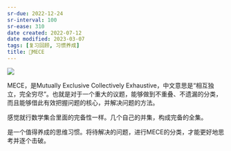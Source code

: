 ```yaml
---
sr-due: 2022-12-24
sr-interval: 100
sr-ease: 310
date created: 2022-07-12
date modified: 2023-03-07
tags: [复习回顾, 习惯养成]
title: 🔡MECE
---
```


![](https://img2.oldwinter.top/202207121622591.png)

MECE，是Mutually Exclusive Collectively Exhaustive，中文意思是“相互独立，完全穷尽”。也就是对于一个重大的议题，能够做到不重叠、不遗漏的分类，而且能够借此有效把握问题的核心，并解决问题的方法。

感觉就行数学集合里面的完备性一样。几个自己的并集，构成完备的全集。

是一个值得养成的思维习惯。将待解决的问题，进行MECE的分类，才能更好地思考并逐个击破。
